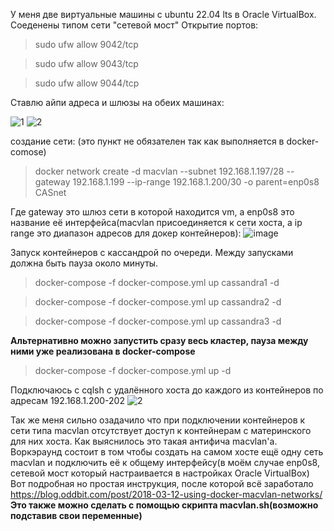 У меня две виртуальные машины с ubuntu 22.04 lts в Oracle VirtualBox. Соеденены типом сети "сетевой мост"
Открытие портов:
>sudo ufw allow 9042/tcp

>sudo ufw allow 9043/tcp

>sudo ufw allow 9044/tcp

Ставлю айпи адреса и шлюзы на обеих машинах:

![1](https://github.com/Naverx/docker-cassandra/assets/14109161/e9bf2851-70cb-4ec5-8914-71fc1aa387c8)
![2](https://github.com/Naverx/docker-cassandra/assets/14109161/2561af93-47c6-45f1-a2c4-80070ca8cc04)

создание сети: (это пункт не обязателен так как выполняется в docker-comose)
> docker network create -d macvlan --subnet 192.168.1.197/28 --gateway 192.168.1.199 --ip-range 192.168.1.200/30 -o parent=enp0s8 CASnet

Где gateway это шлюз сети в которой находится vm, а enp0s8 это название её интерфейса(macvlan присоединяется к сети хоста, а ip range это диапазон адресов для докер контейнеров):
![image](https://github.com/Naverx/docker-cassandra/assets/14109161/d1422084-af7f-46e6-bbb6-da8abe4692e1)

Запуск контейнеров с кассандрой по очереди. Между запусками должна быть пауза около минуты. 

>docker-compose -f docker-compose.yml up cassandra1 -d

>docker-compose -f docker-compose.yml up cassandra2 -d

>docker-compose -f docker-compose.yml up cassandra3 -d

**Альтернативно можно запустить сразу весь кластер, пауза между ними уже реализована в docker-compose**
>docker-compose -f docker-compose.yml up -d

Подключаюсь с cqlsh с удалённого хоста до каждого из контейнеров по адресам 192.168.1.200-202
![2](https://github.com/Naverx/docker-cassandra/assets/14109161/a77e41fc-afb0-4435-9495-51bb10712fb7)

Так же меня сильно озадачило что при подключении контейнеров к сети типа macvlan отсутствует доступ к контейнерам с материнского для них хоста. Как выяснилось это такая антифича macvlan'a. Воркэраунд состоит в том чтобы создать на самом хосте ещё одну сеть macvlan и подключить её к общему интерфейсу(в моём случае enp0s8, сетевой мост который настраивается в настройках Oracle VirtualBox)
Вот подробная но простая инструкция, после которой всё заработало
https://blog.oddbit.com/post/2018-03-12-using-docker-macvlan-networks/
**Это  также можно сделать с помощью скрипта macvlan.sh(возможно подставив свои переменные)**
